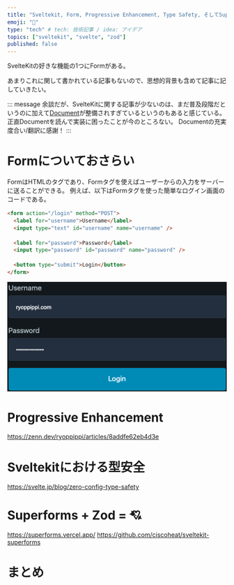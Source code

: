 ```yaml
---
title: "Sveltekit, Form, Progressive Enhancement, Type Safety, そしてSuperform"
emoji: "💎"
type: "tech" # tech: 技術記事 / idea: アイデア
topics: ["sveltekit", "svelte", "zod"]
published: false
---
```

SvelteKitの好きな機能の1つにFormがある。

あまりこれに関して書かれている記事もないので、思想的背景も含めて記事に記していきたい。

::: message
余談だが、SvelteKitに関する記事が少ないのは、まだ普及段階だというのに加えて[Document](kit.svelte.jp)が整備されすぎているというのもあると感じている。
正直Documentを読んで実装に困ったことが今のところない。
Documentの充実度合い/翻訳に感謝！
:::

# Formについておさらい
FormはHTMLのタグであり、Formタグを使えばユーザーからの入力をサーバーに送ることができる。
例えば、以下はFormタグを使った簡単なログイン画面のコードである。
```html
<form action="/login" method="POST">
  <label for="username">Username</label>
  <input type="text" id="username" name="username" />

  <label for="password">Password</label>
  <input type="password" id="password" name="password" />

  <button type="submit">Login</button>
</form>

```

![Form Image](/images/aea8dcbc21c39e/form_0.png)


# Progressive Enhancement

https://zenn.dev/ryoppippi/articles/8addfe62eb4d3e

# Sveltekitにおける型安全

https://svelte.jp/blog/zero-config-type-safety

# Superforms + Zod = 💘

https://superforms.vercel.app/
https://github.com/ciscoheat/sveltekit-superforms

# まとめ
 
